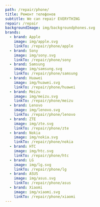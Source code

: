 ```yaml
---
path: /repair/phone/
title: Ремонт телефонов
subtitle: We can repair EVERYTHING
repair: /repair
backgroundImage: img/backgroundphones.svg
brands:
  - brand: Apple
    image: img/apple.svg
    linkTo: /repair/phone/apple
  - brand: Sony
    image: img/sony.svg
    linkTo: /repair/phone/sony
  - brand: Samsung
    image: img/samsung.svg
    linkTo: /repair/phone/samsung
  - brand: Huawei
    image: img/huawei.svg
    linkTo: /repair/phone/huawei
  - brand: Meizu
    image: img/meizu.svg
    linkTo: /repair/phone/meizu
  - brand: Lenovo
    image: img/lenovo.svg
    linkTo: /repair/phone/lenovo
  - brand: ZTE
    image: img/zte.svg
    linkTo: /repair/phone/zte
  - brand: Nokia
    image: img/nokia.svg
    linkTo: /repair/phone/nokia
  - brand: HTC
    image: img/htc.svg
    linkTo: /repair/phone/htc
  - brand: LG
    image: img/lg.svg
    linkTo: /repair/phone/lg
  - brand: ASUS
    image: img/asus.svg
    linkTo: /repair/phone/asus
  - brand: Xiaomi
    image: img/xiaomi.svg
    linkTo: /repair/phone/xiaomi
---
```

